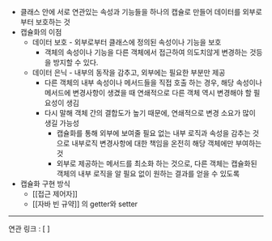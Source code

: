- 클래스 안에 서로 연관있는 속성과 기능들을 하나의 캡슐로 만들어 데이터를 외부로부터 보호하는 것
- 캡슐화의 이점
	- 데이터 보호 - 외부로부터 클래스에 정의된 속성이나 기능을 보호
		- 객체의 속성이나 기능을 다른 객체에서 접근하여 의도치않게 변경하는 것등을 방지할 수 있다. 
	- 데이터 은닉 - 내부의 동작을 감추고, 외부에는 필요한 부분만 제공
		- 다른 객체의 내부 속성이나 메서드들을 직접 호출 하는 경우, 해당 속성이나 메서드에 변경사항이 생겼을 때 연쇄적으로 다른 객체 역시 변경해야 할 필요성이 생김
		- 다시 말해 객체 간의 결합도가 높기 때문에, 연쇄적으로 변경 소요가 많이 생길 가능성
			- 캡슐화를 통해 외부에 보여줄 필요 없는 내부 로직과 속성을 감추는 것으로 내부로직 변경사항에 대한 책임을 온전히 해당 객체에만 부여하는 것
			- 외부로 제공하는 메서드를 최소화 하는 것으로, 다른 객체는 캡슐화된 객체의 내부 로직을 알 필요 없이 원하는 결과를 얻을 수 있도록
- 캡슐화 구현 방식
	- [[접근 제어자]]
	- [[자바 빈 규약]] 의 getter와 setter








---
연관 링크 : [ ]
